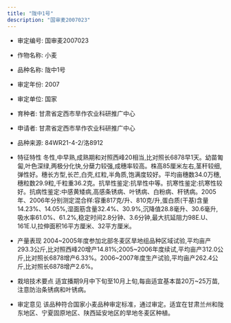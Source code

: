 ```yaml
---
title: "陇中1号"
description: "国审麦2007023"
---
```

* 审定编号:  国审麦2007023

*  作物名称:  小麦

*  品种名称:  陇中1号

*  审定年份:  2007

*  审定单位:  国家

* 育种者:  甘肃省定西市旱作农业科研推广中心

*  申请者:  甘肃省定西市旱作农业科研推广中心

*  品种来源:  84WR21-4-2/洛8912

*  特征特性
冬性,中早熟,成熟期和对照西峰20相当,比对照长6878早1天。幼苗匍匐,叶色深绿,两极分化快,分蘖力较强,成穗率较高。株高85厘米左右,茎秆较细,弹性好。穗长方型,长芒,白壳,红粒,半角质,饱满度较好。平均亩穗数34.0万穗,穗粒数29.9粒,千粒重36.2克。抗旱性鉴定:抗旱性中等。抗寒性鉴定:抗寒性较好。抗病性鉴定:中感黄矮病,高感条锈病、叶锈病、白粉病、秆锈病。2005年、2006年分别测定混合样:容重817克/升、810克/升,蛋白质(干基)含量14.23%、14.05%,湿面筋含量32.4%、30.9%,沉降值28.8毫升、30.6毫升,吸水率61.0%、61.2%,稳定时间2.8分钟、3.6分钟,最大抗延阻力98E.U、161E.U,拉伸面积16平方厘米、32平方厘米。

*  产量表现
2004~2005年度参加北部冬麦区旱地组品种区域试验,平均亩产293.3公斤,比对照西峰20增产14.81%;2005~2006年度续试,平均亩产312.0公斤,比对照长6878增产6.33%。2006~2007年度生产试验,平均亩产262.4公斤,比对照长6878增产2.6%。

*  栽培技术要点
适宜播期9月中下旬至10月上旬,每亩适宜基本苗20万~25万苗,注意防治条锈病和叶锈病。

*  审定意见
该品种符合国家小麦品种审定标准，通过审定。适宜在甘肃兰州和陇东地区、宁夏固原地区、陕西延安地区的旱地冬麦区种植。
